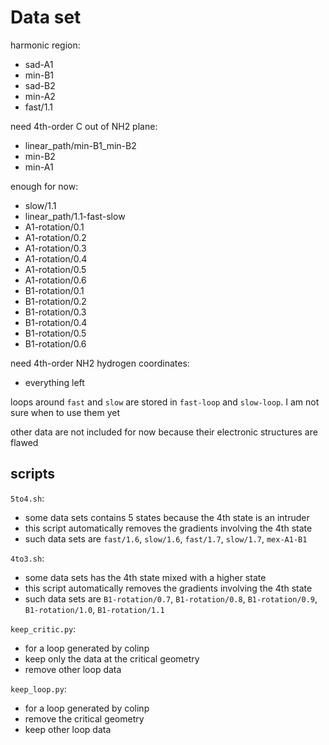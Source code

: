 # Data set
harmonic region:
* sad-A1
* min-B1
* sad-B2
* min-A2
* fast/1.1

need 4th-order C out of NH2 plane:
* linear_path/min-B1_min-B2
* min-B2
* min-A1

enough for now:
* slow/1.1
* linear_path/1.1-fast-slow
* A1-rotation/0.1
* A1-rotation/0.2
* A1-rotation/0.3
* A1-rotation/0.4
* A1-rotation/0.5
* A1-rotation/0.6
* B1-rotation/0.1
* B1-rotation/0.2
* B1-rotation/0.3
* B1-rotation/0.4
* B1-rotation/0.5
* B1-rotation/0.6

need 4th-order NH2 hydrogen coordinates:
* everything left

loops around `fast` and `slow` are stored in `fast-loop` and `slow-loop`. I am not sure when to use them yet

other data are not included for now because their electronic structures are flawed

## scripts
`5to4.sh`:
* some data sets contains 5 states because the 4th state is an intruder
* this script automatically removes the gradients involving the 4th state
* such data sets are `fast/1.6`, `slow/1.6`, `fast/1.7`, `slow/1.7`, `mex-A1-B1`

`4to3.sh`:
* some data sets has the 4th state mixed with a higher state
* this script automatically removes the gradients involving the 4th state
* such data sets are `B1-rotation/0.7`, `B1-rotation/0.8`, `B1-rotation/0.9`, `B1-rotation/1.0`, `B1-rotation/1.1`

`keep_critic.py`:
* for a loop generated by colinp
* keep only the data at the critical geometry
* remove other loop data

`keep_loop.py`:
* for a loop generated by colinp
* remove the critical geometry
* keep other loop data
